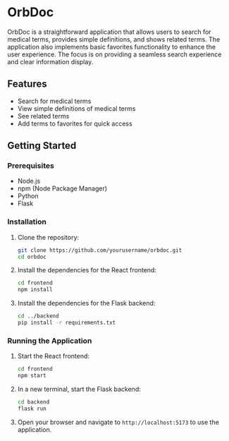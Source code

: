 # OrbDoc

OrbDoc is a straightforward application that allows users to search for medical terms, provides simple definitions, and shows related terms. The application also implements basic favorites functionality to enhance the user experience. The focus is on providing a seamless search experience and clear information display.

## Features

- Search for medical terms
- View simple definitions of medical terms
- See related terms
- Add terms to favorites for quick access

## Getting Started

### Prerequisites

- Node.js
- npm (Node Package Manager)
- Python
- Flask

### Installation

1. Clone the repository:

    ```sh
    git clone https://github.com/yourusername/orbdoc.git
    cd orbdoc
    ```

2. Install the dependencies for the React frontend:

   ```sh
   cd frontend
   npm install
   ```

3. Install the dependencies for the Flask backend:

   ```sh
   cd ../backend
   pip install -r requirements.txt
   ```

### Running the Application

1. Start the React frontend:

   ```sh
   cd frontend
   npm start
   ```

2. In a new terminal, start the Flask backend:

   ```sh
   cd backend
   flask run
   ```

3. Open your browser and navigate to `http://localhost:5173` to use the application.